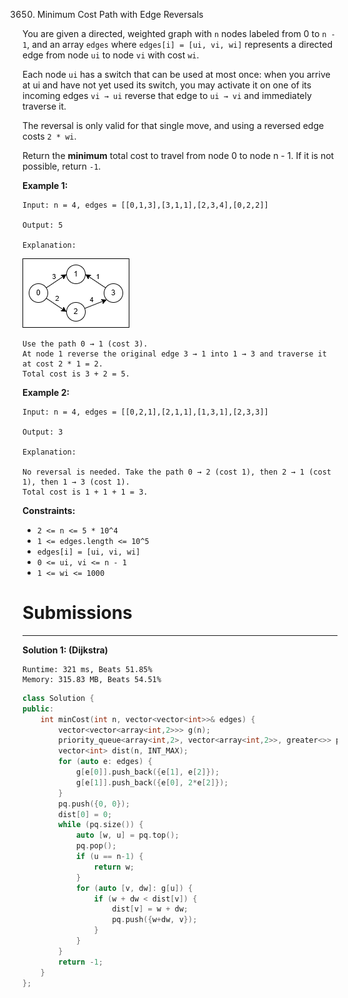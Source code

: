 3650. Minimum Cost Path with Edge Reversals

You are given a directed, weighted graph with `n` nodes labeled from 0 to `n - 1`, and an array `edges` where `edges[i] = [ui, vi, wi]` represents a directed edge from node `ui` to node `vi` with cost `wi`.

Each node `ui` has a switch that can be used at most once: when you arrive at ui and have not yet used its switch, you may activate it on one of its incoming edges `vi → ui` reverse that edge to `ui → vi` and immediately traverse it.

The reversal is only valid for that single move, and using a reversed edge costs `2 * wi`.

Return the **minimum** total cost to travel from node 0 to node n - 1. If it is not possible, return `-1`.

 

**Example 1:**
```
Input: n = 4, edges = [[0,1,3],[3,1,1],[2,3,4],[0,2,2]]

Output: 5

Explanation:
```
![3650_e1drawio.png](img/3650_e1drawio.png)
```
Use the path 0 → 1 (cost 3).
At node 1 reverse the original edge 3 → 1 into 1 → 3 and traverse it at cost 2 * 1 = 2.
Total cost is 3 + 2 = 5.
```

**Example 2:**
```
Input: n = 4, edges = [[0,2,1],[2,1,1],[1,3,1],[2,3,3]]

Output: 3

Explanation:

No reversal is needed. Take the path 0 → 2 (cost 1), then 2 → 1 (cost 1), then 1 → 3 (cost 1).
Total cost is 1 + 1 + 1 = 3.
```

**Constraints:**

* `2 <= n <= 5 * 10^4`
* `1 <= edges.length <= 10^5`
* `edges[i] = [ui, vi, wi]`
* `0 <= ui, vi <= n - 1`
* `1 <= wi <= 1000`

# Submissions
---
**Solution 1: (Dijkstra)**
```
Runtime: 321 ms, Beats 51.85%
Memory: 315.83 MB, Beats 54.51%
```
```c++
class Solution {
public:
    int minCost(int n, vector<vector<int>>& edges) {
        vector<vector<array<int,2>>> g(n);
        priority_queue<array<int,2>, vector<array<int,2>>, greater<>> pq;
        vector<int> dist(n, INT_MAX);
        for (auto e: edges) {
            g[e[0]].push_back({e[1], e[2]});
            g[e[1]].push_back({e[0], 2*e[2]});
        }
        pq.push({0, 0});
        dist[0] = 0;
        while (pq.size()) {
            auto [w, u] = pq.top();
            pq.pop();
            if (u == n-1) {
                return w;
            }
            for (auto [v, dw]: g[u]) {
                if (w + dw < dist[v]) {
                    dist[v] = w + dw;
                    pq.push({w+dw, v});
                } 
            }
        }
        return -1;
    }
};
```
